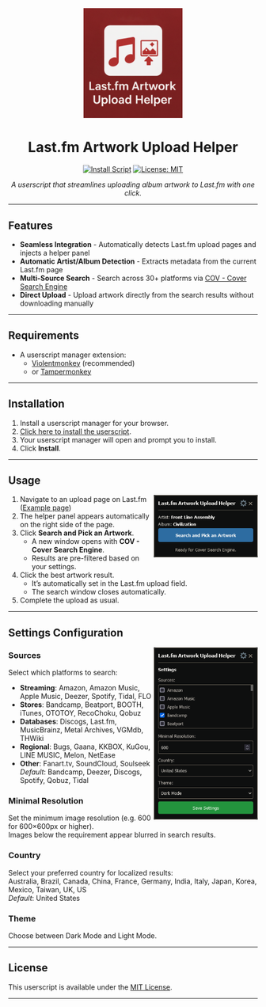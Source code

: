 <div align="center">

<img src="https://github.com/chr1sx/Last.fm-Artwork-Upload-Helper/blob/main/Images/logo.png?raw=true" width="200" alt="Logo">

# Last.fm Artwork Upload Helper

[![Install Script](https://img.shields.io/badge/Install%20Script-brightgreen?style=for-the-badge)](https://raw.githubusercontent.com/chr1sx/Last.fm-Artwork-Upload-Helper/main/Last.fm%20Artwork%20Upload%20Helper.user.js)
[![License: MIT](https://img.shields.io/badge/License-MIT-blue.svg?style=for-the-badge)](https://opensource.org/license/mit)

*A userscript that streamlines uploading album artwork to Last.fm with one click.*

</div>

---

## Features

- **Seamless Integration** - Automatically detects Last.fm upload pages and injects a helper panel  
- **Automatic Artist/Album Detection** - Extracts metadata from the current Last.fm page  
- **Multi-Source Search** - Search across 30+ platforms via [COV - Cover Search Engine](https://covers.musichoarders.xyz/)  
- **Direct Upload** - Upload artwork directly from the search results without downloading manually  

---

## Requirements

- A userscript manager extension:  
  - [Violentmonkey](https://violentmonkey.github.io/) (recommended)
  - or [Tampermonkey](https://www.tampermonkey.net/)

---

## Installation

1. Install a userscript manager for your browser.  
2. [Click here to install the userscript](https://raw.githubusercontent.com/chr1sx/Last.fm-Artwork-Upload-Helper/main/Last.fm%20Artwork%20Upload%20Helper.user.js).  
3. Your userscript manager will open and prompt you to install.  
4. Click **Install**.

---

## Usage

<img src="https://github.com/chr1sx/Last.fm-Artwork-Upload-Helper/blob/main/Images/screenshot1.png?raw=true" width="210" align="right" alt="Helper panel on Last.fm">

1. Navigate to an upload page on Last.fm ([Example page](https://www.last.fm/music/Front+Line+Assembly/Civilization/+images/upload))  
2. The helper panel appears automatically on the right side of the page.  
3. Click **Search and Pick an Artwork**.  
   - A new window opens with **COV - Cover Search Engine**.  
   - Results are pre-filtered based on your settings.  
4. Click the best artwork result.  
   - It’s automatically set in the Last.fm upload field.  
   - The search window closes automatically.  
5. Complete the upload as usual.

---

## Settings Configuration

<img src="https://github.com/chr1sx/Last.fm-Artwork-Upload-Helper/blob/main/Images/screenshot2.png?raw=true" width="210" align="right" alt="Settings panel">

### Sources
Select which platforms to search:
- **Streaming**: Amazon, Amazon Music, Apple Music, Deezer, Spotify, Tidal, FLO  
- **Stores**: Bandcamp, Beatport, BOOTH, iTunes, OTOTOY, RecoChoku, Qobuz  
- **Databases**: Discogs, Last.fm, MusicBrainz, Metal Archives, VGMdb, THWiki  
- **Regional**: Bugs, Gaana, KKBOX, KuGou, LINE MUSIC, Melon, NetEase  
- **Other**: Fanart.tv, SoundCloud, Soulseek  
_Default_: Bandcamp, Deezer, Discogs, Spotify, Qobuz, Tidal

### Minimal Resolution
Set the minimum image resolution (e.g. 600 for 600×600px or higher).  
Images below the requirement appear blurred in search results.

### Country
Select your preferred country for localized results:  
Australia, Brazil, Canada, China, France, Germany, India, Italy, Japan, Korea, Mexico, Taiwan, UK, US  
_Default_: United States

### Theme
Choose between Dark Mode and Light Mode.

---

## License

This userscript is available under the [MIT License](LICENSE).

---
